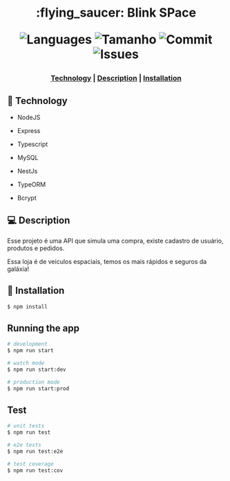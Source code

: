 <h1 align = "center">  :flying_saucer: Blink SPace

<p align="center"> 
    <img alt = "Languages" src="https://img.shields.io/github/languages/count/Konstructa/blink-space">
    <img alt = "Tamanho" src="https://img.shields.io/github/repo-size/Konstructa/blink-space">
    <img alt = "Commit" src="https://img.shields.io/github/last-commit/Konstructa/blink-space">
    <img alt = "Issues" src="https://img.shields.io/github/issues/Konstructa/blink-space">
</p>

<h3 align="center"> 
    <a href="#rocket-technology">Technology</a>          |
    <a href="#computer-Description">Description</a>          |
    <a href="#hammer-installation">Installation</a>
</h3>

## :rocket: Technology

- NodeJS

- Express

- Typescript

- MySQL

- NestJs

- TypeORM

- Bcrypt

## :computer: Description

Esse projeto é uma API que simula uma compra, existe cadastro de usuário, produtos e pedidos.

Essa loja é de veiculos espaciais, temos os mais rápidos e seguros da galáxia!

## :hammer: Installation

```bash
$ npm install
```

## Running the app

```bash
# development
$ npm run start

# watch mode
$ npm run start:dev

# production mode
$ npm run start:prod
```

## Test

```bash
# unit tests
$ npm run test

# e2e tests
$ npm run test:e2e

# test coverage
$ npm run test:cov
```

